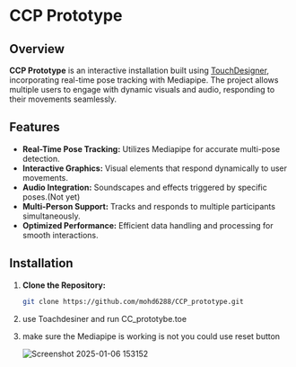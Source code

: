 # CCP Prototype

## Overview

**CCP Prototype** is an interactive installation built using [TouchDesigner](https://derivative.ca/), incorporating real-time pose tracking with Mediapipe. The project allows multiple users to engage with dynamic visuals and audio, responding to their movements seamlessly.

## Features

- **Real-Time Pose Tracking:** Utilizes Mediapipe for accurate multi-pose detection.
- **Interactive Graphics:** Visual elements that respond dynamically to user movements.
- **Audio Integration:** Soundscapes and effects triggered by specific poses.(Not yet)
- **Multi-Person Support:** Tracks and responds to multiple participants simultaneously.
- **Optimized Performance:** Efficient data handling and processing for smooth interactions.

## Installation

1. **Clone the Repository:**
   ```bash
   git clone https://github.com/mohd6288/CCP_prototype.git

2. use Toachdesiner and run CC_prototybe.toe
3. make sure the Mediapipe is working is not you could use reset button
   
   ![Screenshot 2025-01-06 153152](https://github.com/user-attachments/assets/d8d9f9a5-c956-4d93-990b-409c5eb27495)

    
